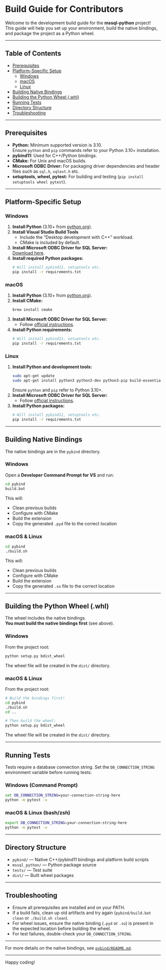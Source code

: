 # Build Guide for Contributors

Welcome to the development build guide for the **mssql-python** project!  
This guide will help you set up your environment, build the native bindings, and package the project as a Python wheel.

---

## Table of Contents

- [Prerequisites](#prerequisites)
- [Platform-Specific Setup](#platform-specific-setup)
  - [Windows](#windows)
  - [macOS](#macos)
  - [Linux](#linux)
- [Building Native Bindings](#building-native-bindings)
- [Building the Python Wheel (.whl)](#building-the-python-wheel-whl)
- [Running Tests](#running-tests)
- [Directory Structure](#directory-structure)
- [Troubleshooting](#troubleshooting)

---

## Prerequisites

- **Python:** Minimum supported version is 3.10.  
  Ensure `python` and `pip` commands refer to your Python 3.10+ installation.
- **pybind11:** Used for C++/Python bindings.
- **CMake:** For Unix and macOS builds.
- **Microsoft ODBC Driver:** For packaging driver dependencies and header files such as `sql.h`, `sqlext.h` etc.
- **setuptools, wheel, pytest:** For building and testing (`pip install setuptools wheel pytest`).

---

## Platform-Specific Setup

### Windows

1. **Install Python** (3.10+ from [python.org](https://www.python.org/downloads/)).
2. **Install Visual Studio Build Tools**
   - Include the “Desktop development with C++” workload.
   - CMake is included by default.
3. **Install Microsoft ODBC Driver for SQL Server:**  
   [Download here](https://docs.microsoft.com/en-us/sql/connect/odbc/download-odbc-driver-for-sql-server).
4. **Install required Python packages:**
   ```bash
   # Will install pybind11, setuptools etc.
   pip install -r requirements.txt
   ```

### macOS

1. **Install Python** (3.10+ from [python.org](https://www.python.org/downloads/)).
2. **Install CMake:**
   ```bash
   brew install cmake
   ```
3. **Install Microsoft ODBC Driver for SQL Server:**
   - Follow [official instructions](https://learn.microsoft.com/en-us/sql/connect/odbc/linux-mac/install-microsoft-odbc-driver-sql-server-macos).
5. **Install Python requirements:**
   ```bash
   # Will install pybind11, setuptools etc.
   pip install -r requirements.txt
   ```

### Linux

1. **Install Python and development tools:**
   ```bash
   sudo apt-get update
   sudo apt-get install python3 python3-dev python3-pip build-essential cmake
   ```
   Ensure `python` and `pip` refer to Python 3.10+.
2. **Install Microsoft ODBC Driver for SQL Server:**  
   - Follow [official instructions](https://docs.microsoft.com/en-us/sql/connect/odbc/linux-mac/installing-the-microsoft-odbc-driver-for-sql-server).
3. **Install Python packages:**
   ```bash
   # Will install pybind11, setuptools etc.
   pip install -r requirements.txt
   ```

---

## Building Native Bindings

The native bindings are in the `pybind` directory.

### Windows

Open a **Developer Command Prompt for VS** and run:

```bash
cd pybind
build.bat
```

This will:
- Clean previous builds
- Configure with CMake
- Build the extension
- Copy the generated `.pyd` file to the correct location

### macOS & Linux

```bash
cd pybind
./build.sh
```

This will:
- Clean previous builds
- Configure with CMake
- Build the extension
- Copy the generated `.so` file to the correct location

---

## Building the Python Wheel (.whl)

The wheel includes the native bindings.  
**You must build the native bindings first** (see above).

### Windows

From the project root:

```bash
python setup.py bdist_wheel
```

The wheel file will be created in the `dist/` directory.

### macOS & Linux

From the project root:

```bash
# Build the bindings first!
cd pybind
./build.sh
cd ..

# Then build the wheel:
python setup.py bdist_wheel
```

The wheel file will be created in the `dist/` directory.

---

## Running Tests

Tests require a database connection string.
Set the `DB_CONNECTION_STRING` environment variable before running tests:

### Windows (Command Prompt)
```cmd
set DB_CONNECTION_STRING=your-connection-string-here
python -m pytest -v
```

### macOS & Linux (bash/zsh)
```bash
export DB_CONNECTION_STRING=your-connection-string-here
python -m pytest -v
```

---

## Directory Structure

- `pybind/` — Native C++/pybind11 bindings and platform build scripts
- `mssql_python/` — Python package source
- `tests/` — Test suite
- `dist/` — Built wheel packages

---

## Troubleshooting

- Ensure all prerequisites are installed and on your PATH.
- If a build fails, clean up old artifacts and try again (`pybind/build.bat clean` or `./build.sh clean`).
- For wheel issues, ensure the native binding (`.pyd` or `.so`) is present in the expected location before building the wheel.
- For test failures, double-check your `DB_CONNECTION_STRING`.

---

For more details on the native bindings, see [`pybind/README.md`](pybind/README.md).

---

Happy coding!
